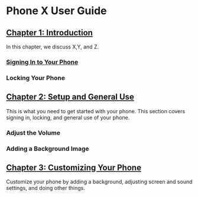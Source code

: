 # Phone X User Guide

## [Chapter 1: Introduction](https://github.com/chriskpeterson/dynamictest/edit/master/chapter1.md) 
In this chapter, we discuss X,Y, and Z.
### [Signing In to Your Phone](https://github.com/chriskpeterson/dynamictest/blob/master/topics/signing-in-phonex-teams.md)
### Locking Your Phone
## [Chapter 2: Setup and General Use](https://github.com/chriskpeterson/dynamictest/edit/master/chapter2.md)
This is what you need to get started with your phone. This section covers signing in, locking, and general use of your phone.
### Adjust the Volume
### Adding a Background Image
## [Chapter 3: Customizing Your Phone](https://github.com/chriskpeterson/dynamictest/edit/master/chapter2.md)
Customize your phone by adding a background, adjusting screen and sound settings, and doing other things.
